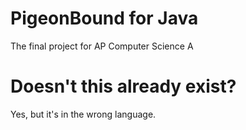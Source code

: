 # PigeonBound for Java

The final project for AP Computer Science A

# Doesn't this already exist?

Yes, but it's in the wrong language.
